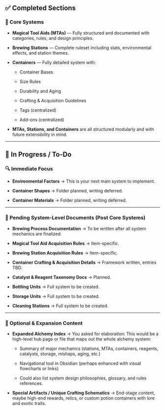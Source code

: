 ## ✅ Completed Sections

### 🔧 Core Systems

- **Magical Tool Aids (MTAs)** — Fully structured and documented with categories, rules, and design principles.
    
- **Brewing Stations** — Complete ruleset including stats, environmental effects, and station themes.
    
- **Containers** — Fully detailed system with:
    
    - Container Bases
        
    - Size Rules
        
    - Durability and Aging
        
    - Crafting & Acquisition Guidelines
        
    - Tags (centralized)
        
    - Add-ons (centralized)
        
- **MTAs, Stations, and Containers** are all structured modularly and with future extensibility in mind.
    

---

## 📌 In Progress / To-Do

### 🔍 Immediate Focus

- **Environmental Factors** → This is your next main system to implement.
    
- **Container Shapes** → Folder planned, writing deferred.
    
- **Container Materials** → Folder planned, writing deferred.
    

---

### 📄 Pending System-Level Documents (Post Core Systems)

- **Brewing Process Documentation** → To be written after all system mechanics are finalized.
    
- **Magical Tool Aid Acquisition Rules** → Item-specific.
    
- **Brewing Station Acquisition Rules** → Item-specific.
    
- **Container Crafting & Acquisition Details** → Framework written, entries TBD.
    
- **Catalyst & Reagent Taxonomy Docs** → Planned.
    
- **Bottling Units** → Full system to be created.
    
- **Storage Units** → Full system to be created.
    
- **Cleaning Stations** → Full system to be created.
    

---

### 🧪 Optional & Expansion Content

- **Expanded Alchemy Index** → You asked for elaboration: This would be a high-level hub page or file that maps out the whole alchemy system:
    
    - Summary of major mechanics (stations, MTAs, containers, reagents, catalysts, storage, mishaps, aging, etc.)
        
    - Navigational tool in Obsidian (perhaps enhanced with visual flowcharts or links)
        
    - Could also list system design philosophies, glossary, and rules references.
        
- **Special Artifacts / Unique Crafting Schematics** → End-stage content, maybe high-end rewards, relics, or custom potion containers with lore and exotic traits.